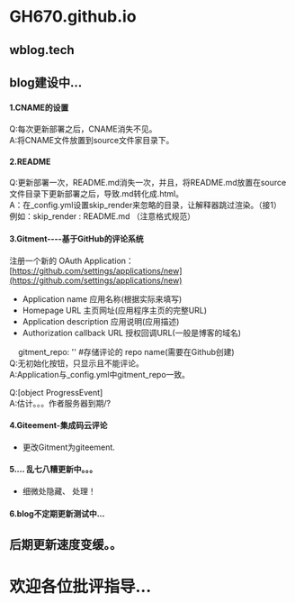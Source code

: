 # GH670.github.io
##  wblog.tech  
##  blog建设中...  

#### 1.CNAME的设置  
Q:每次更新部署之后，CNAME消失不见。  
A:将CNAME文件放置到source文件家目录下。
#### 2.README
Q:更新部署一次，README.md消失一次，并且，将README.md放置在source文件目录下更新部署之后，导致.md转化成.html。  
A：在_config.yml设置skip_render来忽略的目录，让解释器跳过渲染。（接1）  
例如：skip_render : README.md  （注意格式规范）
#### 3.Gitment----基于GitHub的评论系统  
注册一个新的 OAuth Application：[https://github.com/settings/applications/new](https://github.com/settings/applications/new)  
- Application name 应用名称(根据实际来填写)  
- Homepage URL 主页网址(应用程序主页的完整URL)  
- Application description 应用说明(应用描述)  
- Authorization callback URL 授权回调URL(一般是博客的域名)  

&nbsp;&nbsp;&nbsp;&nbsp;gitment_repo: ''          #存储评论的 repo name(需要在Github创建)      
Q:无初始化按钮，只显示且不能评论。  
A:Application与_config.yml中gitment_repo一致。   

Q:[object ProgressEvent]  
A:估计。。。作者服务器到期/?
#### 4.Giteement-集成码云评论  
- 更改Gitment为giteement.  
#### 5.... 乱七八糟更新中。。。 
- 细微处隐藏、  处理！
#### 6.blog不定期更新测试中...   
## 后期更新速度变缓。。
# 欢迎各位批评指导...